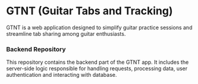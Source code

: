 # GTNT (Guitar Tabs and Tracking)

GTNT is a web application designed to simplify guitar practice sessions and streamline tab sharing among guitar enthusiasts.

### Backend Repository

This repository contains the backend part of the GTNT app. It includes the server-side logic responsible for handling requests, processing data, user authentication and interacting with database.

